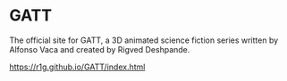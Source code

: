 # GATT
The official site for GATT, a 3D animated science fiction series written by Alfonso Vaca and created by Rigved Deshpande.

https://r1g.github.io/GATT/index.html
